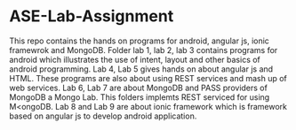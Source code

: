 # ASE-Lab-Assignment
This repo contains the hands on programs for android, angular js, ionic framewrok and MongoDB.
Folder lab 1, lab 2, lab 3 contains programs for android which illustrates the use of intent, layout and other basics of android programming.
Lab 4, Lab 5 gives hands on about angular js and HTML. These programs are also about using REST services and mash up of web services.
Lab 6, Lab 7 are about MongoDB and PASS providers of MongoDB a Mongo Lab. This folders implemts REST serviced for using M<ongoDB.
Lab 8 and Lab 9 are about ionic framework which is framework based on angular js to develop android application.
